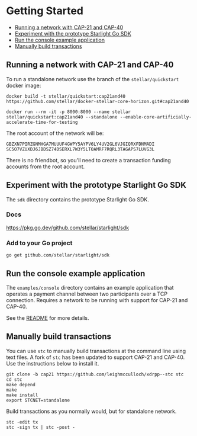 # Getting Started

- [Running a network with CAP-21 and CAP-40](#running-core-and-horizon-with-cap-21-and-cap-40)
- [Experiment with the prototype Starlight Go SDK](#experiment-with-the-prototype-starlight-go-sdk)
- [Run the console example application](#run-the-console-example-application)
- [Manually build transactions](#manually-build-transactions)

## Running a network with CAP-21 and CAP-40

To run a standalone network use the branch of the `stellar/quickstart` docker image:

```
docker build -t stellar/quickstart:cap21and40 https://github.com/stellar/docker-stellar-core-horizon.git#cap21and40
```

```
docker run --rm -it -p 8000:8000 --name stellar stellar/quickstart:cap21and40 --standalone --enable-core-artificially-accelerate-time-for-testing
```

The root account of the network will be:
```
GBZXN7PIRZGNMHGA7MUUUF4GWPY5AYPV6LY4UV2GL6VJGIQRXFDNMADI
SC5O7VZUXDJ6JBDSZ74DSERXL7W3Y5LTOAMRF7RQRL3TAGAPS7LUVG3L
```

There is no friendbot, so you'll need to create a transaction funding accounts from the root account.

## Experiment with the prototype Starlight Go SDK

The `sdk` directory contains the prototype Starlight Go SDK.

### Docs

https://pkg.go.dev/github.com/stellar/starlight/sdk

### Add to your Go project

```
go get github.com/stellar/starlight/sdk
```

## Run the console example application

The `examples/console` directory contains an example application that operates a payment channel between two participants over a TCP connection. Requires a network to be running with support for CAP-21 and CAP-40.

See the [README](https://github.com/stellar/experimental-payment-channels/tree/readme/examples/console) for more details.

## Manually build transactions

You can use `stc` to manually build transactions at the command line using text files. A fork of `stc` has been updated to support CAP-21 and CAP-40. Use the instructions below to install it.

```
git clone -b cap21 https://github.com/leighmcculloch/xdrpp--stc stc
cd stc
make depend
make
make install
export STCNET=standalone
```

Build transactions as you normally would, but for standalone network.
```
stc -edit tx
stc -sign tx | stc -post -
```

